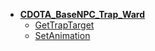 * [**CDOTA_BaseNPC_Trap_Ward**](/)
	* [GetTrapTarget](CDOTA_BaseNPC_Trap_Ward/GetTrapTarget)
	* [SetAnimation](CDOTA_BaseNPC_Trap_Ward/SetAnimation)
